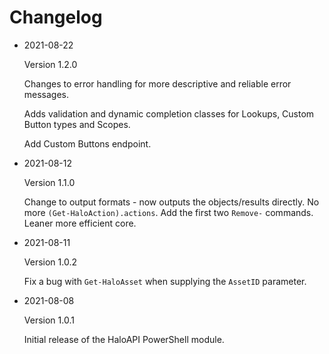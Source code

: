 # Changelog

* 2021-08-22

  Version 1.2.0
  
  Changes to error handling for more descriptive and reliable error messages.
  
  Adds validation and dynamic completion classes for Lookups, Custom Button types and Scopes.

  Add Custom Buttons endpoint.

* 2021-08-12

  Version 1.1.0
  
  Change to output formats - now outputs the objects/results directly. No more `(Get-HaloAction).actions`. Add the first two `Remove-` commands. Leaner more efficient core.

* 2021-08-11

  Version 1.0.2
  
  Fix a bug with `Get-HaloAsset` when supplying the `AssetID` parameter.

* 2021-08-08
  
  Version 1.0.1
  
  Initial release of the HaloAPI PowerShell module.
  
